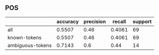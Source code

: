 
## POS

|                  | accuracy | precision | recall | support |
|------------------|----------|-----------|--------|---------|
| all              | 0.5507   | 0.46      | 0.4061 | 69      |
| known-tokens     | 0.5507   | 0.46      | 0.4061 | 69      |
| ambiguous-tokens | 0.7143   | 0.6       | 0.44   | 14      |

